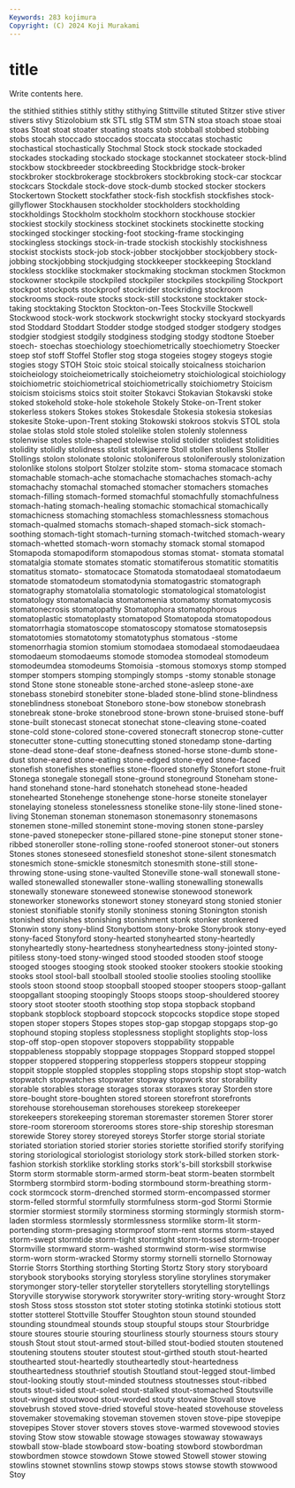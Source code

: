 ```yaml
---
Keywords: 283 kojimura
Copyright: (C) 2024 Koji Murakami
---
```


# title

Write contents here.



the
stithied stithies stithly stithy stithying Stittville stituted Stitzer stive stiver
stivers stivy Stizolobium stk STL stlg STM stm STN stoa
stoach stoae stoai stoas Stoat stoat stoater stoating stoats stob
stobball stobbed stobbing stobs stocah stoccado stoccados stoccata stoccatas stochastic
stochastical stochastically Stochmal Stock stock stockade stockaded stockades stockading stockado
stockage stockannet stockateer stock-blind stockbow stockbreeder stockbreeding Stockbridge stock-broker stockbroker
stockbrokerage stockbrokers stockbroking stock-car stockcar stockcars Stockdale stock-dove stock-dumb stocked
stocker stockers Stockertown Stockett stockfather stock-fish stockfish stockfishes stock-gillyflower Stockhausen
stockholder stockholders stockholding stockholdings Stockholm stockholm stockhorn stockhouse stockier stockiest
stockily stockiness stockinet stockinets stockinette stocking stockinged stockinger stocking-foot stocking-frame
stockinging stockingless stockings stock-in-trade stockish stockishly stockishness stockist stockists stock-job
stock-jobber stockjobber stockjobbery stock-jobbing stockjobbing stockjudging stockkeeper stockkeeping Stockland stockless
stocklike stockmaker stockmaking stockman stockmen Stockmon stockowner stockpile stockpiled stockpiler
stockpiles stockpiling Stockport stockpot stockpots stockproof stockrider stockriding stockroom stockrooms
stock-route stocks stock-still stockstone stocktaker stock-taking stocktaking Stockton Stockton-on-Tees Stockville
Stockwell Stockwood stock-work stockwork stockwright stocky stockyard stockyards stod Stoddard
Stoddart Stodder stodge stodged stodger stodgery stodges stodgier stodgiest stodgily
stodginess stodging stodgy stodtone Stoeber stoech- stoechas stoechiology stoechiometrically stoechiometry
Stoecker stoep stof stoff Stoffel Stofler stog stoga stogeies stogey
stogeys stogie stogies stogy STOH Stoic stoic stoical stoically stoicalness
stoicharion stoicheiology stoicheiometrically stoicheiometry stoichiological stoichiology stoichiometric stoichiometrical stoichiometrically stoichiometry
Stoicism stoicism stoicisms stoics stoit stoiter Stokavci Stokavian Stokavski stoke
stoked stokehold stoke-hole stokehole Stokely Stoke-on-Trent stoker stokerless stokers Stokes
stokes Stokesdale Stokesia stokesia stokesias stokesite Stoke-upon-Trent stoking Stokowski stokroos
stokvis STOL stola stolae stolas stold stole stoled stolelike stolen
stolenly stolenness stolenwise stoles stole-shaped stolewise stolid stolider stolidest stolidities
stolidity stolidly stolidness stolist stolkjaerre Stoll stollen stollens Stoller Stollings
stolon stolonate stolonic stoloniferous stoloniferously stolonization stolonlike stolons stolport Stolzer
stolzite stom- stoma stomacace stomach stomachable stomach-ache stomachache stomachaches stomach-achy
stomachachy stomachal stomached stomacher stomachers stomaches stomach-filling stomach-formed stomachful stomachfully
stomachfulness stomach-hating stomach-healing stomachic stomachical stomachically stomachicness stomaching stomachless stomachlessness
stomachous stomach-qualmed stomachs stomach-shaped stomach-sick stomach-soothing stomach-tight stomach-turning stomach-twitched stomach-weary
stomach-whetted stomach-worn stomachy stomack stomal stomapod Stomapoda stomapodiform stomapodous stomas
stomat- stomata stomatal stomatalgia stomate stomates stomatic stomatiferous stomatitic stomatitis
stomatitus stomato- stomatocace Stomatoda stomatodaeal stomatodaeum stomatode stomatodeum stomatodynia stomatogastric
stomatograph stomatography stomatolalia stomatologic stomatological stomatologist stomatology stomatomalacia stomatomenia stomatomy
stomatomycosis stomatonecrosis stomatopathy Stomatophora stomatophorous stomatoplastic stomatoplasty stomatopod Stomatopoda stomatopodous
stomatorrhagia stomatoscope stomatoscopy stomatose stomatosepsis stomatotomies stomatotomy stomatotyphus stomatous -stome
stomenorrhagia stomion stomium stomodaea stomodaeal stomodaeudaea stomodaeum stomodaeums stomode stomodea
stomodeal stomodeum stomodeumdea stomodeums Stomoisia -stomous stomoxys stomp stomped stomper
stompers stomping stompingly stomps -stomy stonable stonage stond Stone stone
stoneable stone-arched stone-asleep stone-axe stonebass stonebird stonebiter stone-bladed stone-blind stone-blindness
stoneblindness stoneboat Stoneboro stone-bow stonebow stonebrash stonebreak stone-broke stonebrood stone-brown
stone-bruised stone-buff stone-built stonecast stonecat stonechat stone-cleaving stone-coated stone-cold stone-colored
stone-covered stonecraft stonecrop stone-cutter stonecutter stone-cutting stonecutting stoned stonedamp stone-darting
stone-dead stone-deaf stone-deafness stoned-horse stone-dumb stone-dust stone-eared stone-eating stone-edged stone-eyed
stone-faced stonefish stonefishes stoneflies stone-floored stonefly Stonefort stone-fruit Stonega stonegale
stonegall stone-ground stoneground Stoneham stone-hand stonehand stone-hard stonehatch stonehead stone-headed
stonehearted Stonehenge stonehenge stone-horse stoneite stonelayer stonelaying stoneless stonelessness stonelike
stone-lily stone-lined stone-living Stoneman stoneman stonemason stonemasonry stonemasons stonemen stone-milled
stonemint stone-moving stonen stone-parsley stone-paved stonepecker stone-pillared stone-pine stoneput stoner
stone-ribbed stoneroller stone-rolling stone-roofed stoneroot stoner-out stoners Stones stones stoneseed
stonesfield stoneshot stone-silent stonesmatch stonesmich stone-smickle stonesmitch stonesmith stone-still stone-throwing
stone-using stone-vaulted Stoneville stone-wall stonewall stone-walled stonewalled stonewaller stone-walling stonewalling
stonewalls stonewally stoneware stoneweed stonewise stonewood stonework stoneworker stoneworks stonewort
stoney stoneyard stong stonied stonier stoniest stonifiable stonify stonily stoniness
stoning Stonington stonish stonished stonishes stonishing stonishment stonk stonker stonkered
Stonwin stony stony-blind Stonybottom stony-broke Stonybrook stony-eyed stony-faced Stonyford stony-hearted
stonyhearted stony-heartedly stonyheartedly stony-heartedness stonyheartedness stony-jointed stony-pitiless stony-toed stony-winged stood
stooded stooden stoof stooge stooged stooges stooging stook stooked stooker
stookers stookie stooking stooks stool stool-ball stoolball stooled stoolie stoolies
stooling stoollike stools stoon stoond stoop stoopball stooped stooper stoopers
stoop-gallant stoopgallant stooping stoopingly Stoops stoops stoop-shouldered stoorey stoory stoot
stooter stooth stoothing stop stopa stopback stopband stopbank stopblock stopboard
stopcock stopcocks stopdice stope stoped stopen stoper stopers Stopes stopes
stop-gap stopgap stopgaps stop-go stophound stoping stopless stoplessness stoplight stoplights
stop-loss stop-off stop-open stopover stopovers stoppability stoppable stoppableness stoppably stoppage
stoppages Stoppard stopped stoppel stopper stoppered stoppering stopperless stoppers stoppeur
stopping stoppit stopple stoppled stopples stoppling stops stopship stopt stop-watch
stopwatch stopwatches stopwater stopway stopwork stor storability storable storables storage
storages storax storaxes storay Storden store store-bought store-boughten stored storeen
storefront storefronts storehouse storehouseman storehouses storekeep storekeeper storekeepers storekeeping storeman
storemaster storemen Storer storer store-room storeroom storerooms stores store-ship storeship
storesman storewide Storey storey storeyed storeys Storfer storge storial storiate
storiated storiation storied storier stories storiette storified storify storifying storing
storiological storiologist storiology stork stork-billed storken stork-fashion storkish storklike storkling
storks stork's-bill storksbill storkwise Storm storm stormable storm-armed storm-beat storm-beaten
stormbelt Stormberg stormbird storm-boding stormbound storm-breathing storm-cock stormcock storm-drenched stormed
storm-encompassed stormer storm-felled stormful stormfully stormfulness storm-god Stormi Stormie stormier
stormiest stormily storminess storming stormingly stormish storm-laden stormless stormlessly stormlessness
stormlike storm-lit storm-portending storm-presaging stormproof storm-rent storms storm-stayed storm-swept stormtide
storm-tight stormtight storm-tossed storm-trooper Stormville stormward storm-washed stormwind storm-wise stormwise
storm-worn storm-wracked Stormy stormy stornelli stornello Stornoway Storrie Storrs Storthing
storthing Storting Stortz Story story storyboard storybook storybooks storying storyless
storyline storylines storymaker storymonger story-teller storyteller storytellers storytelling storytellings Storyville
storywise storywork storywriter story-writing story-wrought Storz stosh Stoss stoss stosston
stot stoter stoting stotinka stotinki stotious stott stotter stotterel Stottville
Stouffer Stoughton stoun stound stounded stounding stoundmeal stounds stoup stoupful
stoups stour Stourbridge stoure stoures stourie stouring stourliness stourly stourness
stours stoury stoush Stout stout stout-armed stout-billed stout-bodied stouten stoutened
stoutening stoutens stouter stoutest stout-girthed stouth stout-hearted stouthearted stout-heartedly stoutheartedly
stout-heartedness stoutheartedness stouthrief stoutish Stoutland stout-legged stout-limbed stout-looking stoutly stout-minded
stoutness stoutnesses stout-ribbed stouts stout-sided stout-soled stout-stalked stout-stomached Stoutsville stout-winged
stoutwood stout-worded stouty stovaine Stovall stove stovebrush stoved stove-dried stoveful
stove-heated stovehouse stoveless stovemaker stovemaking stoveman stovemen stoven stove-pipe stovepipe
stovepipes Stover stover stovers stoves stove-warmed stovewood stovies stoving Stow
stow stowable stowage stowages stowaway stowaways stowball stow-blade stowboard stow-boating
stowbord stowbordman stowbordmen stowce stowdown Stowe stowed Stowell stower stowing
stowlins stownet stownlins stowp stowps stows stowse stowth stowwood Stoy
